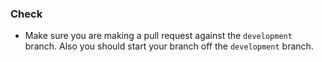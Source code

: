 ### Check

- Make sure you are making a pull request against the `development` branch. Also you should start your branch off the `development` branch.
